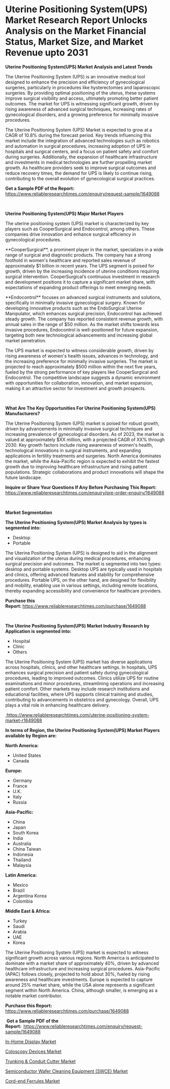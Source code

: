 <p><h1>Uterine Positioning System(UPS) Market Research Report Unlocks Analysis on the Market Financial Status, Market Size, and Market Revenue upto 2031</h1></p><p><strong>Uterine Positioning System(UPS) Market Analysis and Latest Trends</strong></p>
<p><p>The Uterine Positioning System (UPS) is an innovative medical tool designed to enhance the precision and efficiency of gynecological surgeries, particularly in procedures like hysterectomies and laparoscopic surgeries. By providing optimal positioning of the uterus, these systems improve surgical visibility and access, ultimately promoting better patient outcomes. The market for UPS is witnessing significant growth, driven by rising awareness of advanced surgical techniques, increasing rates of gynecological disorders, and a growing preference for minimally invasive procedures.</p><p>The Uterine Positioning System (UPS) Market is expected to grow at a CAGR of 10.8% during the forecast period. Key trends influencing this market include the integration of advanced technologies such as robotics and automation in surgical procedures, increasing adoption of UPS in hospitals and surgical centers, and a focus on patient safety and comfort during surgeries. Additionally, the expansion of healthcare infrastructure and investments in medical technologies are further propelling market growth. As healthcare providers seek to improve surgical outcomes and reduce recovery times, the demand for UPS is likely to continue rising, contributing to the overall evolution of gynecological surgical practices.</p></p>
<p><strong>Get a Sample PDF of the Report:&nbsp;</strong> <a href="https://www.reliableresearchtimes.com/enquiry/request-sample/1649088?utm_campaign=1565&utm_medium=2&utm_source=Github&utm_content=ia&utm_term=15102024&utm_id=uterine-positioning-systemups">https://www.reliableresearchtimes.com/enquiry/request-sample/1649088</a></p>
<p>&nbsp;</p>
<p><strong>Uterine Positioning System(UPS) Major Market Players</strong></p>
<p><p>The uterine positioning system (UPS) market is characterized by key players such as CooperSurgical and Endocontrol, among others. These companies drive innovation and enhance surgical efficiency in gynecological procedures.</p><p>**CooperSurgical**, a prominent player in the market, specializes in a wide range of surgical and diagnostic products. The company has a strong foothold in women's healthcare and reported sales revenue of approximately $1 billion in recent years. The UPS segment is poised for growth, driven by the increasing incidence of uterine conditions requiring surgical intervention. CooperSurgical’s continuous investment in research and development positions it to capture a significant market share, with expectations of expanding product offerings to meet emerging needs.</p><p>**Endocontrol** focuses on advanced surgical instruments and solutions, specifically in minimally invasive gynecological surgery. Known for developing innovative products such as the EndoSurgical Uterine Manipulator, which enhances surgical precision, Endocontrol has achieved steady growth. The company has reported consistent revenue growth, with annual sales in the range of $50 million. As the market shifts towards less invasive procedures, Endocontrol is well-positioned for future expansion, targeting both new technological advancements and increasing global market penetration.</p><p>The UPS market is expected to witness considerable growth, driven by rising awareness of women's health issues, advances in technology, and the increasing preference for minimally invasive surgeries. The market is projected to reach approximately $500 million within the next five years, fueled by the strong performance of key players like CooperSurgical and Endocontrol. The competitive landscape suggests a dynamic environment with opportunities for collaboration, innovation, and market expansion, making it an attractive sector for investment and growth prospects.</p></p>
<p>&nbsp;</p>
<p><strong>What Are The Key Opportunities For Uterine Positioning System(UPS) Manufacturers?</strong></p>
<p><p>The Uterine Positioning System (UPS) market is poised for robust growth, driven by advancements in minimally invasive surgical techniques and increasing prevalence of gynecological disorders. As of 2023, the market is valued at approximately $XX million, with a projected CAGR of XX% through 2030. Key growth factors include rising awareness of women's health, technological innovations in surgical instruments, and expanding applications in fertility treatments and surgeries. North America dominates the market, while the Asia-Pacific region is expected to exhibit the fastest growth due to improving healthcare infrastructure and rising patient populations. Strategic collaborations and product innovations will shape the future landscape.</p></p>
<p><strong>Inquire or Share Your Questions If Any Before Purchasing This Report:</strong> <a href="https://www.reliableresearchtimes.com/enquiry/pre-order-enquiry/1649088?utm_campaign=1565&utm_medium=2&utm_source=Github&utm_content=ia&utm_term=15102024&utm_id=uterine-positioning-systemups">https://www.reliableresearchtimes.com/enquiry/pre-order-enquiry/1649088</a></p>
<p>&nbsp;</p>
<p><strong>Market Segmentation</strong></p>
<p><strong>The Uterine Positioning System(UPS) Market Analysis by types is segmented into:</strong></p>
<p><ul><li>Desktop</li><li>Portable</li></ul></p>
<p><p>The Uterine Positioning System (UPS) is designed to aid in the alignment and visualization of the uterus during medical procedures, enhancing surgical precision and outcomes. The market is segmented into two types: desktop and portable systems. Desktop UPS are typically used in hospitals and clinics, offering advanced features and stability for comprehensive procedures. Portable UPS, on the other hand, are designed for flexibility and mobility, enabling use in various settings, including remote locations, thereby expanding accessibility and convenience for healthcare providers.</p></p>
<p><strong>Purchase this Report:&nbsp;</strong><a href="https://www.reliableresearchtimes.com/purchase/1649088?utm_campaign=1565&utm_medium=2&utm_source=Github&utm_content=ia&utm_term=15102024&utm_id=uterine-positioning-systemups">https://www.reliableresearchtimes.com/purchase/1649088</a></p>
<p>&nbsp;</p>
<p><strong>The Uterine Positioning System(UPS) Market Industry Research by Application is segmented into:</strong></p>
<p><ul><li>Hospital</li><li>Clinic</li><li>Others</li></ul></p>
<p><p>The Uterine Positioning System (UPS) market has diverse applications across hospitals, clinics, and other healthcare settings. In hospitals, UPS enhances surgical precision and patient safety during gynecological procedures, leading to improved outcomes. Clinics utilize UPS for routine examinations and minor procedures, streamlining operations and increasing patient comfort. Other markets may include research institutions and educational facilities, where UPS supports clinical training and studies, contributing to advancements in obstetrics and gynecology. Overall, UPS plays a vital role in enhancing healthcare delivery.</p></p>
<p><a href="https://www.reliableresearchtimes.com/uterine-positioning-system-market-r1649088?utm_campaign=1565&utm_medium=2&utm_source=Github&utm_content=ia&utm_term=15102024&utm_id=uterine-positioning-systemups">&nbsp;https://www.reliableresearchtimes.com/uterine-positioning-system-market-r1649088</a></p>
<p><strong>In terms of Region, the Uterine Positioning System(UPS) Market Players available by Region are:</strong></p>
<p>
    <p> <strong> North America: </strong>
        <ul>
            <li>United States</li>
            <li>Canada</li>
        </ul>
        </p> 
    <p> <strong> Europe: </strong>
        <ul>
            <li>Germany</li>
            <li>France</li>
            <li>U.K.</li>
            <li>Italy</li>
            <li>Russia</li>
        </ul>
        </p> 
    <p> <strong> Asia-Pacific: </strong>
        <ul>
            <li>China</li>
            <li>Japan</li>
            <li>South Korea</li>
            <li>India</li>
            <li>Australia</li>
            <li>China Taiwan</li>
            <li>Indonesia</li>
            <li>Thailand</li>
            <li>Malaysia</li>
        </ul>
        </p> 
    <p> <strong> Latin America: </strong>
        <ul>
            <li>Mexico</li>
            <li>Brazil</li>
            <li>Argentina Korea</li>
            <li>Colombia</li>
        </ul>
        </p> 
    <p> <strong> Middle East & Africa: </strong>
        <ul>
            <li>Turkey</li>
            <li>Saudi</li>
            <li>Arabia</li>
            <li>UAE</li>
            <li>Korea</li>
        </ul>
    </p>
    </p>
<p><p>The Uterine Positioning System (UPS) market is expected to witness significant growth across various regions. North America is anticipated to dominate with a market share of approximately 40%, driven by advanced healthcare infrastructure and increasing surgical procedures. Asia-Pacific (APAC) follows closely, projected to hold about 30%, fueled by rising awareness and healthcare investments. Europe is expected to capture around 25% market share, while the USA alone represents a significant segment within North America. China, although smaller, is emerging as a notable market contributor.</p></p>
<p><strong>Purchase this Report: </strong><a href="https://www.reliableresearchtimes.com/purchase/1649088?utm_campaign=1565&utm_medium=2&utm_source=Github&utm_content=ia&utm_term=15102024&utm_id=uterine-positioning-systemups">https://www.reliableresearchtimes.com/purchase/1649088</a></p>
<p>&nbsp;<strong>Get a Sample PDF of the Report:&nbsp;&nbsp;</strong><a href="https://www.reliableresearchtimes.com/enquiry/request-sample/1649088?utm_campaign=1565&utm_medium=2&utm_source=Github&utm_content=ia&utm_term=15102024&utm_id=uterine-positioning-systemups">https://www.reliableresearchtimes.com/enquiry/request-sample/1649088</a></p>
<p><strong></strong></p>
<p><p><a href="https://www.linkedin.com/pulse/influencing-factors-in-home-display-market-insights-growth-e8cie?trk=public_post_embed_feed-article-content&utm_campaign=1565&utm_medium=2&utm_source=Github&utm_content=ia&utm_term=15102024&utm_id=uterine-positioning-systemups">In-Home Display Market</a></p><p><a href="https://www.linkedin.com/pulse/navigating-coloscopy-devices-market-expert-analysis-forecast-cswde?trk=public_post_embed_feed-article-content&utm_campaign=1565&utm_medium=2&utm_source=Github&utm_content=ia&utm_term=15102024&utm_id=uterine-positioning-systemups">Coloscopy Devices Market</a></p><p><a href="https://www.linkedin.com/pulse/trunking-conduit-cutter-market-emerging-trends-future-prospects-vyzbe?trk=public_post_embed_feed-article-content&utm_campaign=1565&utm_medium=2&utm_source=Github&utm_content=ia&utm_term=15102024&utm_id=uterine-positioning-systemups">Trunking & Conduit Cutter Market</a></p><p><a href="https://www.linkedin.com/pulse/semiconductor-wafer-cleaning-equipment-swce-market-industry-skfje?trk=public_post_embed_feed-article-content&utm_campaign=1565&utm_medium=2&utm_source=Github&utm_content=ia&utm_term=15102024&utm_id=uterine-positioning-systemups">Semiconductor Wafer Cleaning Equipment (SWCE) Market</a></p><p><a href="https://www.linkedin.com/pulse/cord-end-ferrules-market-evolution-global-trends-regional-xtdwe?trk=public_post_embed_feed-article-content&utm_campaign=1565&utm_medium=2&utm_source=Github&utm_content=ia&utm_term=15102024&utm_id=uterine-positioning-systemups">Cord-end Ferrules Market</a></p></p>
